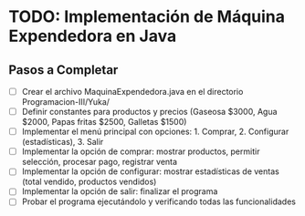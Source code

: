 # TODO: Implementación de Máquina Expendedora en Java

## Pasos a Completar

- [ ] Crear el archivo MaquinaExpendedora.java en el directorio Programacion-III/Yuka/
- [ ] Definir constantes para productos y precios (Gaseosa $3000, Agua $2000, Papas fritas $2500, Galletas $1500)
- [ ] Implementar el menú principal con opciones: 1. Comprar, 2. Configurar (estadísticas), 3. Salir
- [ ] Implementar la opción de comprar: mostrar productos, permitir selección, procesar pago, registrar venta
- [ ] Implementar la opción de configurar: mostrar estadísticas de ventas (total vendido, productos vendidos)
- [ ] Implementar la opción de salir: finalizar el programa
- [ ] Probar el programa ejecutándolo y verificando todas las funcionalidades
